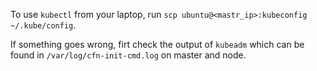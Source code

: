 To use `kubectl` from your laptop, run `scp ubuntu@<mastr_ip>:kubeconfig ~/.kube/config`.

If something goes wrong, firt check the output of `kubeadm` which can be found in `/var/log/cfn-init-cmd.log` on master and node.

